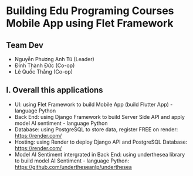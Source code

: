 # Building Edu Programing Courses Mobile App using Flet Framework

## Team Dev

- Nguyễn Phương Anh Tú (Leader)
- Đinh Thành Đức (Co-op)
- Lê Quốc Thắng (Co-op)


## I. Overall this applications

- UI: using Flet Framework to build Mobile App (build Flutter App) - language Python
- Back End: using Django Framework to build Server Side API and apply model AI sentiment - language Python
- Database: using PostgreSQL to store data, register FREE on render: https://render.com/
- Hosting: using Render to deploy Django API and PostgreSQL Database: https://render.com/
- Model AI Sentiment intergrated in Back End: using underthesea library to build model AI Sentiment - language Python: https://github.com/undertheseanlp/underthesea
